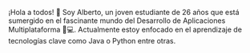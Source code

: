 ¡Hola a todos! 👋 Soy Alberto, un joven estudiante de 26 años que está sumergido en el fascinante mundo del Desarrollo de Aplicaciones Multiplataforma 📱💻. Actualmente estoy enfocado en el aprendizaje de tecnologías clave como Java o Python entre otras.
